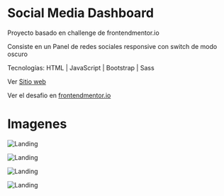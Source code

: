 # Social Media Dashboard

Proyecto basado en challenge de frontendmentor.io

Consiste en un Panel de redes sociales responsive con switch de modo oscuro


Tecnologías: HTML | JavaScript | Bootstrap | Sass

Ver [Sitio web](https://arvm-social-media-dashboard.netlify.app/)

Ver el desafio en [frontendmentor.io](https://www.frontendmentor.io/solutions/social-media-dashboard-whit-theme-switcher-using-css-grid-js-and-sass-odjnc6pe0)


# Imagenes

![Landing](https://imgur.com/XiU4ZoP.png)

![Landing](https://imgur.com/oRvV6Dz.png)

![Landing](https://imgur.com/5cNzEGh.png)

![Landing](https://imgur.com/2qlme3N.png)
